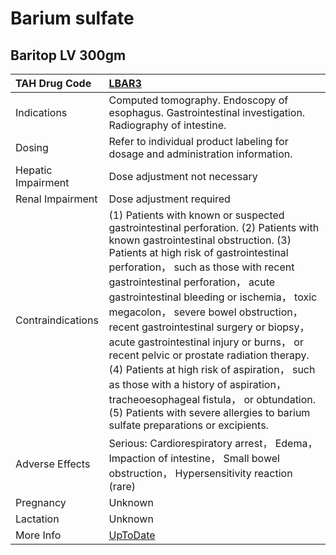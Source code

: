 # Barium sulfate

## Baritop LV 300gm

| TAH Drug Code      | [LBAR3](https://www.tahsda.org.tw/drugs/hissearch.php?drug_code=LBAR3)                                                                                                                                                                                                                                                                                                                                                                                                                                                                                                                                                                                                                            |
|:-------------------|:--------------------------------------------------------------------------------------------------------------------------------------------------------------------------------------------------------------------------------------------------------------------------------------------------------------------------------------------------------------------------------------------------------------------------------------------------------------------------------------------------------------------------------------------------------------------------------------------------------------------------------------------------------------------------------------------------|
| Indications        | Computed tomography. Endoscopy of esophagus. Gastrointestinal investigation. Radiography of intestine.                                                                                                                                                                                                                                                                                                                                                                                                                                                                                                                                                                                            |
| Dosing             | Refer to individual product labeling for dosage and administration information.                                                                                                                                                                                                                                                                                                                                                                                                                                                                                                                                                                                                                   |
| Hepatic Impairment | Dose adjustment not necessary                                                                                                                                                                                                                                                                                                                                                                                                                                                                                                                                                                                                                                                                     |
| Renal Impairment   | Dose adjustment required                                                                                                                                                                                                                                                                                                                                                                                                                                                                                                                                                                                                                                                                          |
| Contraindications  | (1) Patients with known or suspected gastrointestinal perforation. (2) Patients with known gastrointestinal obstruction. (3) Patients at high risk of gastrointestinal perforation， such as those with recent gastrointestinal perforation， acute gastrointestinal bleeding or ischemia， toxic megacolon， severe bowel obstruction， recent gastrointestinal surgery or biopsy， acute gastrointestinal injury or burns， or recent pelvic or prostate radiation therapy. (4) Patients at high risk of aspiration， such as those with a history of aspiration， tracheoesophageal fistula， or obtundation. (5) Patients with severe allergies to barium sulfate preparations or excipients. |
| Adverse Effects    | Serious: Cardiorespiratory arrest， Edema， Impaction of intestine， Small bowel obstruction， Hypersensitivity reaction (rare)                                                                                                                                                                                                                                                                                                                                                                                                                                                                                                                                                                   |
| Pregnancy          | Unknown                                                                                                                                                                                                                                                                                                                                                                                                                                                                                                                                                                                                                                                                                           |
| Lactation          | Unknown                                                                                                                                                                                                                                                                                                                                                                                                                                                                                                                                                                                                                                                                                           |
| More Info          | [UpToDate](https://www.uptodate.com/contents/barium-drug-information)                                                                                                                                                                                                                                                                                                                                                                                                                                                                                                                                                                                                                             |

